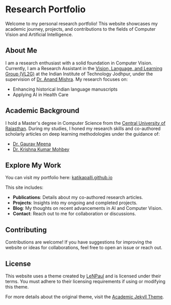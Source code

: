 # Research Portfolio

Welcome to my personal research portfolio! This website showcases my academic journey, projects, and contributions to the fields of Computer Vision and Artificial Intelligence.

## About Me

I am a research enthusiast with a solid foundation in Computer Vision. Currently, I am a Research Assistant in the [Vision, Language, and Learning Group (VL2G)](https://vl2g.github.io) at the Indian Institute of Technology Jodhpur, under the supervision of [Dr. Anand Mishra](https://anandmishra22.github.io/). My research focuses on:

- Enhancing historical Indian language manuscripts
- Applying AI in Health Care

## Academic Background

I hold a Master's degree in Computer Science from the [Central University of Rajasthan](https://www.curaj.ac.in). During my studies, I honed my research skills and co-authored scholarly articles on deep learning methodologies under the guidance of:

- [Dr. Gaurav Meena](https://www.curaj.ac.in/faculty/gaurav-meena)
- [Dr. Krishna Kumar Mohbey](https://www.curaj.ac.in/faculty/krishna-kumar-mohbey)

## Explore My Work

You can visit my portfolio here: [katikapalli.github.io](https://katikapalli.github.io/)

This site includes:

- **Publications**: Details about my co-authored research articles.
- **Projects**: Insights into my ongoing and completed projects.
- **Blog**: My thoughts on recent advancements in AI and Computer Vision.
- **Contact**: Reach out to me for collaboration or discussions.

## Contributing

Contributions are welcome! If you have suggestions for improving the website or ideas for collaborations, feel free to open an issue or reach out.

## License

This website uses a theme created by [LeNPaul](https://github.com/LeNPaul) and is licensed under their terms. You must adhere to their licensing requirements if using or modifying this theme.

For more details about the original theme, visit the [Academic Jekyll Theme](https://jekyll-themes.com/LeNPaul/academic).

